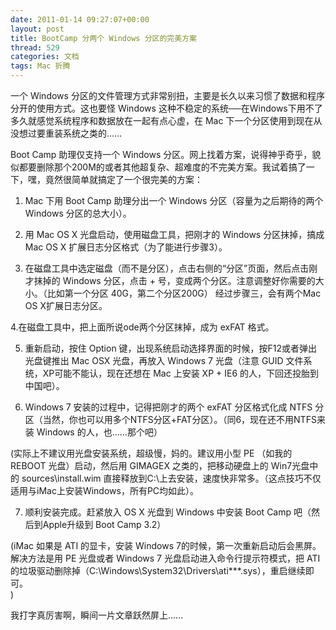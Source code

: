 ```yaml
---
date: 2011-01-14 09:27:07+00:00
layout: post
title: BootCamp 分两个 Windows 分区的完美方案
thread: 529
categories: 文档
tags: Mac 折腾
---
```


一个 Windows 分区的文件管理方式非常别扭，主要是长久以来习惯了数据和程序分开的使用方式。这也要怪 Windows 这种不稳定的系统──在Windows下用不了多久就感觉系统程序和数据放在一起有点心虚，在 Mac 下一个分区使用到现在从没想过要重装系统之类的……  
  
Boot Camp 助理仅支持一个 Windows 分区。网上找着方案，说得神乎奇乎，貌似都要删除那个200M的或者其他超复杂、超难度的不完美方案。我试着搞了一下，嘿，竟然很简单就搞定了一个很完美的方案：<!-- more -->  
  
1. Mac 下用 Boot Camp 助理分出一个 Windows 分区（容量为之后期待的两个 Windows 分区的总大小）。  
  
2. 用 Mac OS X 光盘启动，使用磁盘工具，把刚才的 Windows 分区抹掉，搞成 Mac OS X 扩展日志分区格式（为了能进行步骤3）。  
  
3. 在磁盘工具中选定磁盘（而不是分区），点击右侧的“分区”页面，然后点击刚才抹掉的 Windows 分区，点击 + 号，变成两个分区。注意调整好你需要的大小。（比如第一个分区 40G，第二个分区200G） 经过步骤三，会有两个Mac OS X扩展日志分区。  
  
4.在磁盘工具中，把上面所说ode两个分区抹掉，成为 exFAT 格式。  
  
5. 重新启动，按住 Option 键，出现系统启动选择界面的时候，按F12或者弹出光盘键推出 Mac OSX 光盘，再放入 Windows 7 光盘（注意 GUID 文件系统，XP可能不能认，现在还想在 Mac 上安装 XP + IE6 的人，下回还投胎到中国吧）。  
  
6. Windows 7 安装的过程中，记得把刚才的两个 exFAT 分区格式化成 NTFS 分区（当然，你也可以用多个NTFS分区+FAT分区）。（同6，现在还不用NTFS来装 Windows 的人，也……那个吧）  
  
(实际上不建议用光盘安装系统，超级慢，妈的。建议用小型 PE （如我的 REBOOT 光盘）启动，然后用 GIMAGEX 之类的，把移动硬盘上的 Win7光盘中的 sources\install.wim 直接释放到C:\上去安装，速度快非常多。（这点技巧不仅适用与iMac上安装Windows，所有PC均如此）。  
  
7. 顺利安装完成。赶紧放入 OS X 光盘到 Windows 中安装 Boot Camp 吧（然后到Apple升级到 Boot Camp 3.2）  
  
(iMac 如果是 ATI 的显卡，安装 Windows 7的时候，第一次重新启动后会黑屏。解决方法是用 PE 光盘或者  Windows 7 光盘启动进入命令行提示符模式，把 ATI 的垃圾驱动删除掉（C:\Windows\System32\Drivers\ati***.sys），重启继续即可。  
)  
  
  
我打字真厉害啊，瞬间一片文章跃然屏上……
